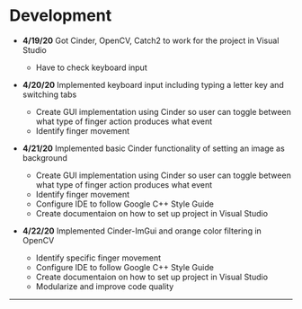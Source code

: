 # Development

 - **4/19/20** Got Cinder, OpenCV, Catch2 to work for the project in Visual Studio
   - Have to check keyboard input

- **4/20/20** Implemented keyboard input including typing a letter key and switching tabs
  - Create GUI implementation using Cinder so user can toggle between what type of finger action produces what event
  - Identify finger movement

- **4/21/20** Implemented basic Cinder functionality of setting an image as background
  - Create GUI implementation using Cinder so user can toggle between what type of finger action produces what event
  - Identify finger movement
  - Configure IDE to follow Google C++ Style Guide
  - Create documentaion on how to set up project in Visual Studio

- **4/22/20** Implemented Cinder-ImGui and orange color filtering in OpenCV
  - Identify specific finger movement
  - Configure IDE to follow Google C++ Style Guide
  - Create documentaion on how to set up project in Visual Studio
  - Modularize and improve code quality
---
